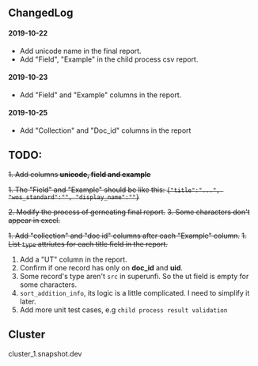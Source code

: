 ## ChangedLog
#### 2019-10-22
* Add unicode name in the final report.
* Add "Field", "Example" in the  child process csv report.

#### 2019-10-23
* Add "Field" and "Example" columns in the report.

#### 2019-10-25
* Add "Collection" and "Doc_id" columns in the report

## TODO:
~~1. Add columns **unicode, field and example**~~

~~1. The "Field" and "Example" should be like this: `{"title":"...", "wos_standard":"", "display_name":""}`~~

~~2. Modify the process of gerneating final report.~~
~~3. Some characters don't appear in excel.~~

~~1. Add "collection" and "doc id" columns after each "Example" column.~~
~~1. List `type` attriutes for each title field in the report.~~
1. Add a "UT" column in the report. 
2. Confirm if one record has only on **doc_id** and **uid**.
3. Some record's type aren't `src` in superunfi. So the ut field is empty for some characters.
4. `sort_addition_info`, its logic is a little complicated. I need to simplify it later.
4. Add more unit test cases, e.g `child process result validation`

## Cluster
cluster_1.snapshot.dev
